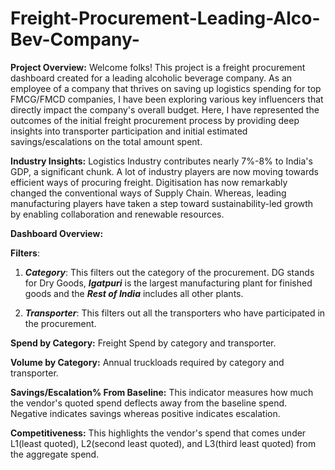 # Freight-Procurement-Leading-Alco-Bev-Company-

**Project Overview:**
Welcome folks! 
This project is a freight procurement dashboard created for a leading alcoholic beverage company. As an employee of a company that thrives on saving up logistics spending for top FMCG/FMCD companies, I have been exploring various key influencers that directly impact the company's overall budget. Here, I have represented the outcomes of the initial freight procurement process by providing deep insights into transporter participation and initial estimated savings/escalations on the total amount spent. 

**Industry Insights:**
Logistics Industry contributes nearly 7%-8% to India's GDP, a significant chunk. A lot of industry players are now moving towards efficient ways of procuring freight. Digitisation has now remarkably changed the conventional ways of Supply Chain. Whereas, leading manufacturing players have taken a step toward sustainability-led growth by enabling collaboration and renewable resources. 

**Dashboard Overview:**

**Filters**:
  1. **_Category_**: This filters out the category of the procurement. DG stands for Dry Goods, **_Igatpuri_** is the largest manufacturing plant for finished goods and the _**Rest of India**_ includes all other plants.
     
  2. **_Transporter_**: This filters out all the transporters who have participated in the procurement.
  

**Spend by Category:**
Freight Spend by category and transporter.

**Volume by Category:**
Annual truckloads required by category and transporter.

**Savings/Escalation% From Baseline:**
This indicator measures how much the vendor's quoted spend deflects away from the baseline spend. Negative indicates savings whereas positive indicates escalation.

**Competitiveness:**
This highlights the vendor's spend that comes under L1(least quoted), L2(second least quoted), and L3(third least quoted) from the aggregate spend.






